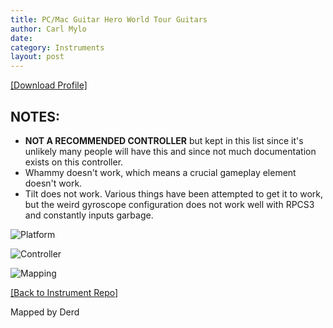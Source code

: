 ```yaml
---
title: PC/Mac Guitar Hero World Tour Guitars
author: Carl Mylo
date: 
category: Instruments
layout: post
---
```


[[Download Profile]](https://github.com/hmxmilohax/rb3-pc/raw/main/instrument-repo/PC-Mac%20Guitar%20Hero%20World%20Tour%20Genericaster.7z)

## NOTES:

* **NOT A RECOMMENDED CONTROLLER** but kept in this list since it's unlikely many people will have this and since not much documentation exists on this controller.
* Whammy doesn't work, which means a crucial gameplay element doesn't work.
* Tilt does not work. Various things have been attempted to get it to work, but the weird gyroscope configuration does not work well with RPCS3 and constantly inputs garbage.

![Platform](https://raw.githubusercontent.com/hmxmilohax/rb3-pc/main/assets/images/instruments/plat/pc.png "Platform") 

![Controller](https://raw.githubusercontent.com/hmxmilohax/rb3-pc/main/assets/images/instruments/cont/ghwtcontroller.png "Controller") 

![Mapping](https://raw.githubusercontent.com/hmxmilohax/rb3-pc/main/assets/images/instruments/maps/pcghwtmapping.png "Mapping") 

[[Back to Instrument Repo]](https://hmxmilohax.github.io/rb3-pc/english/instrumentrepo/#instrument-list)


Mapped by Derd